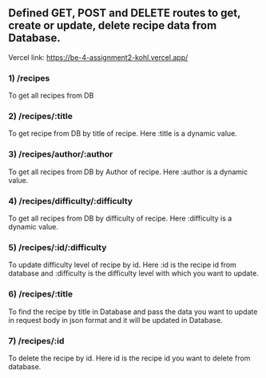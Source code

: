 ## Defined GET, POST and DELETE routes to get, create or update, delete recipe data from Database.

Vercel link: https://be-4-assignment2-kohl.vercel.app/

### 1) /recipes
To get all recipes from DB
### 2) /recipes/:title
To get recipe from DB by title of recipe. Here :title is a dynamic value.
### 3) /recipes/author/:author
To get all recipes from DB by Author of recipe. Here :author is a dynamic value.
### 4) /recipes/difficulty/:difficulty
To get all recipes from DB by difficulty of recipe. Here :difficulty is a dynamic value.
### 5) /recipes/:id/:difficulty
To update difficulty level of recipe by id. Here :id is the recipe id from database and :difficulty is the difficulty level with which you want to update.
### 6) /recipes/:title
To find the recipe by title in Database and pass the data you want to update in request body in json format and it will be updated in Database.
### 7) /recipes/:id
To delete the recipe by id. Here id is the recipe id you want to delete from database.
